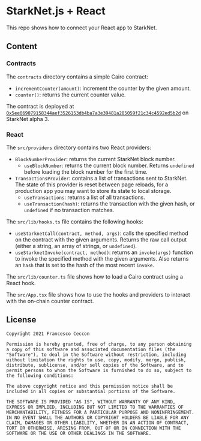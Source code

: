 # StarkNet.js + React

This repo shows how to connect your React app to StarkNet.

## Content

### Contracts

The `contracts` directory contains a simple Cairo contract:

 * `incrementCounter(amount)`: increment the counter by the given amount.
 * `counter()`: returns the current counter value.

The contract is deployed at [`0x5ee069079158344aef3526153db4ba7a3e39481a285059f21c34c4592ed5b2d`](https://voyager.online/contract/0x5ee069079158344aef3526153db4ba7a3e39481a285059f21c34c4592ed5b2d)
on StarkNet alpha 3.

### React

The `src/providers` directory contains two React providers:

 * `BlockNumberProvider`: returns the current StarkNet block number. 
    - `useBlockNumber`: returns the current block number. Returns `undefined` before
        loading the block number for the first time.
 * `TransactionsProvider`: contains a list of transactions sent to StarkNet.
    The state of this provider is reset between page reloads, for a production
    app you may want to store its state to local storage.
    - `useTransactions`: returns a list of all transactions.
    - `useTransaction(hash)`: returns the transaction with the given hash, or `undefined` if
        no transaction matches.

The `src/lib/hooks.ts` file contains the following hooks:

 * `useStarknetCall(contract, method, args)`: calls the specified method on the contract with the
    given arguments. Returns the raw call output (either a string, an array of strings, or `undefined`).
 * `useStarknetInvoke(contract, method)`: returns an `invoke(args)` function to invoke the specified
    method with the given arguments. Also returns an `hash` that is set to the hash of the most
    recent `invoke`.

The `src/lib/counter.ts` file shows how to load a Cairo contract using a React hook.

The `src/App.tsx` file shows how to use the hooks and providers to interact with the on-chain
counter contract.

## License

    Copyright 2021 Francesco Ceccon

    Permission is hereby granted, free of charge, to any person obtaining a copy of this software and associated documentation files (the "Software"), to deal in the Software without restriction, including without limitation the rights to use, copy, modify, merge, publish, distribute, sublicense, and/or sell copies of the Software, and to permit persons to whom the Software is furnished to do so, subject to the following conditions:

    The above copyright notice and this permission notice shall be included in all copies or substantial portions of the Software.

    THE SOFTWARE IS PROVIDED "AS IS", WITHOUT WARRANTY OF ANY KIND, EXPRESS OR IMPLIED, INCLUDING BUT NOT LIMITED TO THE WARRANTIES OF MERCHANTABILITY, FITNESS FOR A PARTICULAR PURPOSE AND NONINFRINGEMENT. IN NO EVENT SHALL THE AUTHORS OR COPYRIGHT HOLDERS BE LIABLE FOR ANY CLAIM, DAMAGES OR OTHER LIABILITY, WHETHER IN AN ACTION OF CONTRACT, TORT OR OTHERWISE, ARISING FROM, OUT OF OR IN CONNECTION WITH THE SOFTWARE OR THE USE OR OTHER DEALINGS IN THE SOFTWARE.
